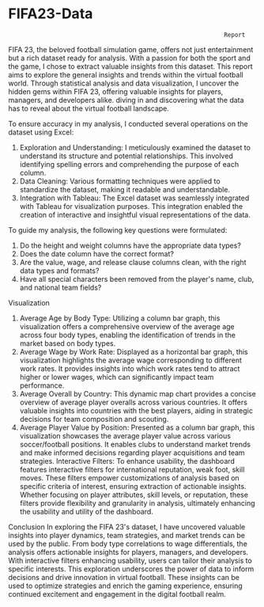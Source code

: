 # FIFA23-Data


                                                                 Report
FIFA 23, the beloved football simulation game, offers not just entertainment but a rich dataset ready for analysis. With a passion for both the sport and the game, I chose to extract valuable insights from this dataset. This report aims to explore the general insights and trends within the virtual football world. Through statistical analysis and data visualization, I uncover the hidden gems within FIFA 23, offering valuable insights for players, managers, and developers alike. diving in and discovering what the data has to reveal about the virtual football landscape.


To ensure accuracy in my analysis, I conducted several operations on the dataset using Excel:
1.	Exploration and Understanding: I meticulously examined the dataset to understand its structure and potential relationships. This involved identifying spelling errors and comprehending the purpose of each column.
2.	Data Cleaning: Various formatting techniques were applied to standardize the dataset, making it readable and understandable.
3.	Integration with Tableau: The Excel dataset was seamlessly integrated with Tableau for visualization purposes. This integration enabled the creation of interactive and insightful visual representations of the data.


To guide my analysis, the following key questions were formulated:
1.	Do the height and weight columns have the appropriate data types?
2.	Does the date column have the correct format?
3.	Are the value, wage, and release clause columns clean, with the right data types and formats?
4.	Have all special characters been removed from the player's name, club, and national team fields? 

Visualization

1.	Average Age by Body Type: Utilizing a column bar graph, this visualization offers a comprehensive overview of the average age across four body types, enabling the identification of trends in the market based on body types.
2.	Average Wage by Work Rate: Displayed as a horizontal bar graph, this visualization highlights the average wage corresponding to different work rates. It provides insights into which work rates tend to attract higher or lower wages, which can significantly impact team performance.
3.	Average Overall by Country: This dynamic map chart provides a concise overview of average player overalls across various countries. It offers valuable insights into countries with the best players, aiding in strategic decisions for team composition and scouting.
4.	Average Player Value by Position: Presented as a column bar graph, this visualization showcases the average player value across various soccer/football positions. It enables clubs to understand market trends and make informed decisions regarding player acquisitions and team strategies.
Interactive Filters: To enhance usability, the dashboard features interactive filters for international reputation, weak foot, skill moves. These filters empower customizations of analysis based on specific criteria of interest, ensuring extraction of actionable insights. Whether focusing on player attributes, skill levels, or reputation, these filters provide flexibility and granularity in analysis, ultimately enhancing the usability and utility of the dashboard.

Conclusion
In exploring the FIFA 23's dataset, I have uncovered valuable insights into player dynamics, team strategies, and market trends can be used by the public. From body type correlations to wage differentials, the analysis offers actionable insights for players, managers, and developers. With interactive filters enhancing usability, users can tailor their analysis to specific interests. This exploration underscores the power of data to inform decisions and drive innovation in virtual football. These insights can be used to optimize strategies and enrich the gaming experience, ensuring continued excitement and engagement in the digital football realm.


